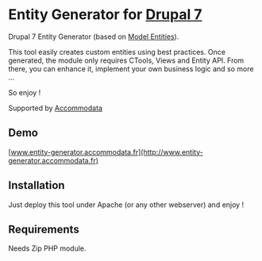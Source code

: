 Entity Generator for [Drupal 7](http://www.drupal.org)
=============================

Drupal 7 Entity Generator (based on [Model Entities](https://drupal.org/project/model)).

This tool easily creates custom entities using best practices.
Once generated, the module only requires CTools, Views and Entity API.
From there, you can enhance it, implement your own business logic and so more ...

So enjoy !

Supported by [Accommodata](http://www.accommodata.fr)

Demo
----

[www.entity-generator.accommodata.fr](http://www.entity-generator.accommodata.fr)

Installation
------------

Just deploy this tool under Apache (or any other webserver) and enjoy !

Requirements
------------

Needs Zip PHP module.